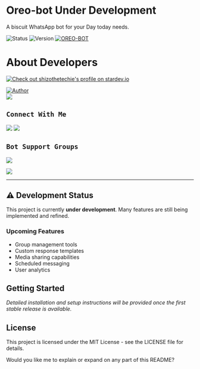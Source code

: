 # Oreo-bot Under Development 

A biscuit WhatsApp bot for your Day today needs.

![Status](https://img.shields.io/badge/status-under_development-yellow) ![Version](https://img.shields.io/badge/version-0.1.0-blue)
 <a href="#"><img title="OREO-BOT" src="https://img.shields.io/badge/Whatshapp BOT-green?colorA=%23ff0000&colorB=%23017e40&style=for-the-badge"></a>
# About Developers
[![Check out shizothetechie's profile on stardev.io](https://stardev.io/developers/shizothetechie/badge/languages/global.svg)](https://stardev.io/developers/shizothetechie)

<p align="center">

<a href="https://github.com/shizothetechie"><img title="Author" src="https://img.shields.io/badge/AUTHOR-shizothetechie-green.svg?style=for-the-badge&logo=github"></a>
<br>
<img src="https://komarev.com/ghpvc/?username=shizothetechie&color=brightgreen" />

</p>



## ```Connect With Me```

<a href="https://api.whatsapp.com/send?phone=917823819907&text=hello+shizo+devs+❤️✨"><img src="https://img.shields.io/badge/Connect on WhatsApp-25D366?style=for-the-badge&logo=whatsapp&logoColor=white"></a>
<a href="https://instagram.com/shizo_the_techie"><img src="https://img.shields.io/badge/Connect on instagram-E4405F?style=for-the-badge&logo=instagram&logoColor=white"></a>

## ```Bot Support Groups```

<a href="https://chat.whatsapp.com/C7hcNLRf9s0GSGq7UiMulm"><img src="https://img.shields.io/badge/Join support group-25D366?style=for-the-badge&logo=whatsapp&logoColor=white"></a>

<a href="https://whatsapp.com/channel/0029VaCkzkr3wtb1uYWiRz2o"><img src="https://img.shields.io/badge/Follow Channel-25D366?style=for-the-badge&logo=whatsapp&logoColor=white"></a>





---------

## ⚠️ Development Status

This project is currently **under development**. Many features are still being implemented and refined.

### Upcoming Features
- Group management tools
- Custom response templates
- Media sharing capabilities
- Scheduled messaging
- User analytics

## Getting Started

*Detailed installation and setup instructions will be provided once the first stable release is available.*

## License

This project is licensed under the MIT License - see the LICENSE file for details.

Would you like me to explain or expand on any part of this README?
